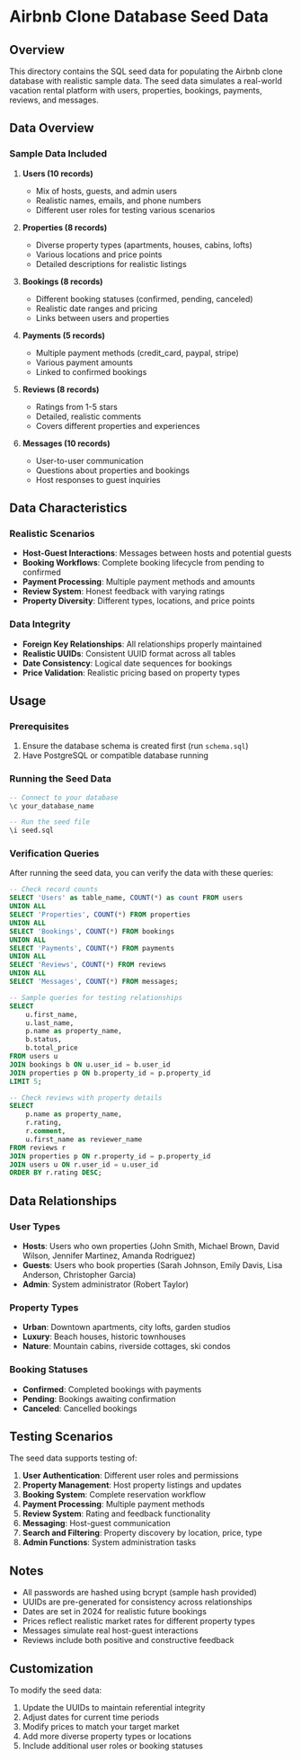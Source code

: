# Airbnb Clone Database Seed Data

## Overview

This directory contains the SQL seed data for populating the Airbnb clone database with realistic sample data. The seed data simulates a real-world vacation rental platform with users, properties, bookings, payments, reviews, and messages.

## Data Overview

### Sample Data Included

1. **Users (10 records)**
   - Mix of hosts, guests, and admin users
   - Realistic names, emails, and phone numbers
   - Different user roles for testing various scenarios

2. **Properties (8 records)**
   - Diverse property types (apartments, houses, cabins, lofts)
   - Various locations and price points
   - Detailed descriptions for realistic listings

3. **Bookings (8 records)**
   - Different booking statuses (confirmed, pending, canceled)
   - Realistic date ranges and pricing
   - Links between users and properties

4. **Payments (5 records)**
   - Multiple payment methods (credit_card, paypal, stripe)
   - Various payment amounts
   - Linked to confirmed bookings

5. **Reviews (8 records)**
   - Ratings from 1-5 stars
   - Detailed, realistic comments
   - Covers different properties and experiences

6. **Messages (10 records)**
   - User-to-user communication
   - Questions about properties and bookings
   - Host responses to guest inquiries

## Data Characteristics

### Realistic Scenarios
- **Host-Guest Interactions**: Messages between hosts and potential guests
- **Booking Workflows**: Complete booking lifecycle from pending to confirmed
- **Payment Processing**: Multiple payment methods and amounts
- **Review System**: Honest feedback with varying ratings
- **Property Diversity**: Different types, locations, and price points

### Data Integrity
- **Foreign Key Relationships**: All relationships properly maintained
- **Realistic UUIDs**: Consistent UUID format across all tables
- **Date Consistency**: Logical date sequences for bookings
- **Price Validation**: Realistic pricing based on property types

## Usage

### Prerequisites
1. Ensure the database schema is created first (run `schema.sql`)
2. Have PostgreSQL or compatible database running

### Running the Seed Data
```sql
-- Connect to your database
\c your_database_name

-- Run the seed file
\i seed.sql
```

### Verification Queries
After running the seed data, you can verify the data with these queries:

```sql
-- Check record counts
SELECT 'Users' as table_name, COUNT(*) as count FROM users
UNION ALL
SELECT 'Properties', COUNT(*) FROM properties
UNION ALL
SELECT 'Bookings', COUNT(*) FROM bookings
UNION ALL
SELECT 'Payments', COUNT(*) FROM payments
UNION ALL
SELECT 'Reviews', COUNT(*) FROM reviews
UNION ALL
SELECT 'Messages', COUNT(*) FROM messages;

-- Sample queries for testing relationships
SELECT 
    u.first_name, 
    u.last_name, 
    p.name as property_name,
    b.status,
    b.total_price
FROM users u
JOIN bookings b ON u.user_id = b.user_id
JOIN properties p ON b.property_id = p.property_id
LIMIT 5;

-- Check reviews with property details
SELECT 
    p.name as property_name,
    r.rating,
    r.comment,
    u.first_name as reviewer_name
FROM reviews r
JOIN properties p ON r.property_id = p.property_id
JOIN users u ON r.user_id = u.user_id
ORDER BY r.rating DESC;
```

## Data Relationships

### User Types
- **Hosts**: Users who own properties (John Smith, Michael Brown, David Wilson, Jennifer Martinez, Amanda Rodriguez)
- **Guests**: Users who book properties (Sarah Johnson, Emily Davis, Lisa Anderson, Christopher Garcia)
- **Admin**: System administrator (Robert Taylor)

### Property Types
- **Urban**: Downtown apartments, city lofts, garden studios
- **Luxury**: Beach houses, historic townhouses
- **Nature**: Mountain cabins, riverside cottages, ski condos

### Booking Statuses
- **Confirmed**: Completed bookings with payments
- **Pending**: Bookings awaiting confirmation
- **Canceled**: Cancelled bookings

## Testing Scenarios

The seed data supports testing of:

1. **User Authentication**: Different user roles and permissions
2. **Property Management**: Host property listings and updates
3. **Booking System**: Complete reservation workflow
4. **Payment Processing**: Multiple payment methods
5. **Review System**: Rating and feedback functionality
6. **Messaging**: Host-guest communication
7. **Search and Filtering**: Property discovery by location, price, type
8. **Admin Functions**: System administration tasks

## Notes

- All passwords are hashed using bcrypt (sample hash provided)
- UUIDs are pre-generated for consistency across relationships
- Dates are set in 2024 for realistic future bookings
- Prices reflect realistic market rates for different property types
- Messages simulate real host-guest interactions
- Reviews include both positive and constructive feedback

## Customization

To modify the seed data:
1. Update the UUIDs to maintain referential integrity
2. Adjust dates for current time periods
3. Modify prices to match your target market
4. Add more diverse property types or locations
5. Include additional user roles or booking statuses
